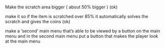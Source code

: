 Make the scratch area bigger ( about 50% bigger ) (ok)

make it so if the item is scratched over 85% it automatically solves the scratch and gives the coins (ok)

make a ‘second’ main menu that’s able to be viewed by a button on the main menu and in the second main menu put a button that makes the player look at the main menu